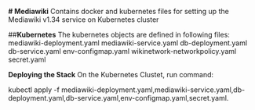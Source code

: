 **# Mediawiki**
Contains docker and kubernetes files for setting up the Mediawiki v1.34 service on Kubernetes cluster

##**Kubernetes**
The kubernetes objects are defined in following files: mediawiki-deployment.yaml mediawiki-service.yaml db-deployment.yaml db-service.yaml env-configmap.yaml wikinetwork-networkpolicy.yaml secret.yaml

**Deploying the Stack**
On the Kubernetes Clustet, run command:

kubectl apply -f mediawiki-deployment.yaml,mediawiki-service.yaml,db-deployment.yaml,db-service.yaml,env-configmap.yaml,secret.yaml.

